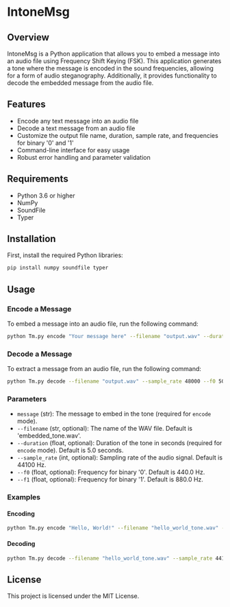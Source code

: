 # IntoneMsg

## Overview

IntoneMsg is a Python application that allows you to embed a message into an audio file using Frequency Shift Keying (FSK). This application generates a tone where the message is encoded in the sound frequencies, allowing for a form of audio steganography. Additionally, it provides functionality to decode the embedded message from the audio file.

## Features

- Encode any text message into an audio file
- Decode a text message from an audio file
- Customize the output file name, duration, sample rate, and frequencies for binary '0' and '1'
- Command-line interface for easy usage
- Robust error handling and parameter validation

## Requirements

- Python 3.6 or higher
- NumPy
- SoundFile
- Typer

## Installation

First, install the required Python libraries:

```sh
pip install numpy soundfile typer
```

## Usage

### Encode a Message

To embed a message into an audio file, run the following command:

```sh
python Tm.py encode "Your message here" --filename "output.wav" --duration 10 --sample_rate 48000 --f0 500 --f1 1000
```

### Decode a Message

To extract a message from an audio file, run the following command:

```sh
python Tm.py decode --filename "output.wav" --sample_rate 48000 --f0 500 --f1 1000
```

### Parameters

- `message` (str): The message to embed in the tone (required for `encode` mode).
- `--filename` (str, optional): The name of the WAV file. Default is 'embedded_tone.wav'.
- `--duration` (float, optional): Duration of the tone in seconds (required for `encode` mode). Default is 5.0 seconds.
- `--sample_rate` (int, optional): Sampling rate of the audio signal. Default is 44100 Hz.
- `--f0` (float, optional): Frequency for binary '0'. Default is 440.0 Hz.
- `--f1` (float, optional): Frequency for binary '1'. Default is 880.0 Hz.

### Examples

#### Encoding

```sh
python Tm.py encode "Hello, World!" --filename "hello_world_tone.wav" --duration 5 --sample_rate 44100 --f0 440 --f1 880
```

#### Decoding

```sh
python Tm.py decode --filename "hello_world_tone.wav" --sample_rate 44100 --f0 440 --f1 880
```

## License

This project is licensed under the MIT License.
